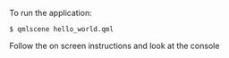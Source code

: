 To run the application:

    $ qmlscene hello_world.qml

Follow the on screen instructions and look at the console
